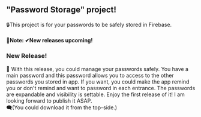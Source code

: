 ## "Password Storage" project!
🔒This project is for your passwords to be safely stored in Firebase. 

#### 📝Note: ✔New releases upcoming!

### New Release!
📌 With this release, you could manage your passwords safely. You have a main password and this password allows you to access to the other passwords you stored in app. If you want, you could make the app remind you or don't remind and want to password in each entrance. The passwords are expandable and visibility is settable.  Enjoy the first release of it! I am looking forward to publish it ASAP. <br>
🗨(You could download it from the top-side.)
